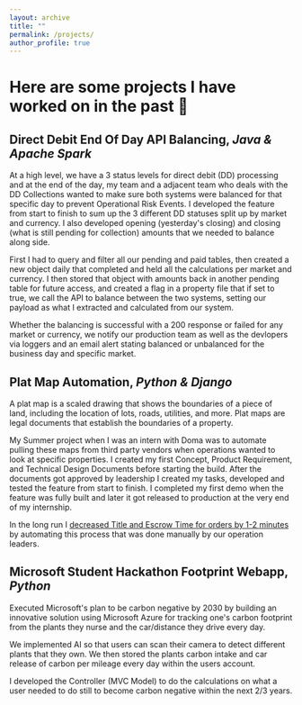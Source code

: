 ```yaml
---
layout: archive
title: ""
permalink: /projects/
author_profile: true
---
```



<h1>Here are some projects I have worked on in the past 🚀</h1>

<title>Projects - Zachary Florez</title>

<h2>Direct Debit End Of Day API Balancing, <i>Java & Apache Spark</i></h2>

At a high level, we have a 3 status levels for direct debit (DD) processing and at the end of the day, my team and a adjacent team who deals with the DD Collections wanted to make sure both systems were balanced for that specific day to prevent Operational Risk Events. I developed the feature from start to finish to sum up the 3 different DD statuses split up by market and currency. I also developed opening (yesterday's closing) and closing (what is still pending for collection) amounts that we needed to balance along side.

First I had to query and filter all our pending and paid tables, then created a new object daily that completed and held all the calculations per market and currency. I then stored that object with amounts back in another pending table for future access, and created a flag in a property file that if set to true, we call the API to balance between the two systems, setting our payload as what I extracted and calculated from our system. 

Whether the balancing is successful with a 200 response or failed for any market or currency, we notify our production team as well as the devlopers via loggers and an email alert stating balanced or unbalanced for the business day and specific market.


<h2>Plat Map Automation, <i>Python & Django</i></h2>

A plat map is a scaled drawing that shows the boundaries of a piece of land, including the location of lots, roads, utilities, and more. Plat maps are legal documents that establish the boundaries of a property. 

My Summer project when I was an intern with Doma was to automate pulling these maps from third party vendors when operations wanted to look at specific properties. I created my first Concept, Product Requirement, and Technical Design Documents before starting the build. After the documents got approved by leadership I created my tasks, developed and tested the feature from start to finish. I completed my first demo when the feature was fully built and later it got released to production at the very end of my internship.

In the long run I <u>decreased Title and Escrow Time for orders by 1-2 minutes</u> by automating this process that was done manually by our operation leaders. 

<h2>Microsoft Student Hackathon Footprint Webapp, <i>Python</i></h2>

Executed Microsoft's plan to be carbon negative by 2030 by building an innovative solution using Microsoft Azure for tracking one's carbon footprint from the plants they nurse and the car/distance they drive every day. 

We implemented AI so that users can scan their camera to detect different plants that they own. We then stored the plants carbon intake and car release of carbon per mileage every day within the users account. 

I developed the Controller (MVC Model) to do the calculations on what a user needed to do still to become carbon negative within the next 2/3 years. 


